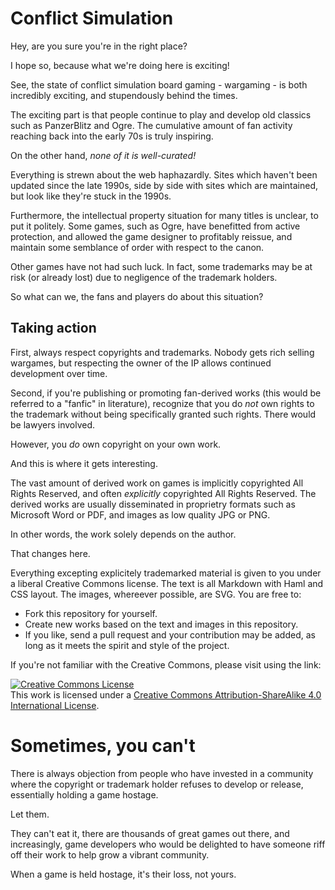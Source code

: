 Conflict Simulation
===================

Hey, are you sure you're in the right place?

I hope so, because what we're doing here is exciting!

See, the state of conflict simulation board gaming - wargaming - is
both incredibly exciting, and stupendously behind the times.

The exciting part is that people continue to play and develop old
classics such as PanzerBlitz and Ogre. The cumulative amount of fan
activity reaching back into the early 70s is truly inspiring.

On the other hand, *none of it is well-curated!*

Everything is strewn about the web haphazardly. Sites which haven't been
updated since the late 1990s, side by side with sites which are
maintained, but look like they're stuck in the 1990s.

Furthermore, the intellectual property situation for many titles is
unclear, to put it politely. Some games, such as Ogre, have benefitted
from active protection, and allowed the game designer to profitably
reissue, and maintain some semblance of order with respect to the canon.

Other games have not had such luck. In fact, some trademarks may be at
risk (or already lost) due to negligence of the trademark holders.

So what can we, the fans and players do about this situation?

## Taking action

First, always respect copyrights and trademarks. Nobody gets rich
selling wargames, but respecting the owner of the IP allows continued
development over time.

Second, if you're publishing or promoting fan-derived works (this would
be referred to a "fanfic" in literature), recognize that you do *not*
own rights to the trademark without being specifically granted such
rights. There would be lawyers involved.

However, you *do* own copyright on your own work.

And this is where it gets interesting.

The vast amount of derived work on games is implicitly copyrighted All
Rights Reserved, and often *explicitly* copyrighted All Rights Reserved.
The derived works are usually disseminated in proprietry formats such as
Microsoft Word or PDF, and images as low quality JPG or PNG.

In other words, the work solely depends on the author.

That changes here.

Everything excepting explicitely trademarked material is given to you
under a liberal Creative Commons license. The text is all Markdown with
Haml and CSS layout. The images, whereever possible, are SVG. You are
free to:

* Fork this repository for yourself.
* Create new works based on the text and images in this repository.
* If you like, send a pull request and your contribution may be added,
  as long as it meets the spirit and style of the project.

If you're not familiar with the Creative Commons, please visit using the
link:

<a rel="license" href="http://creativecommons.org/licenses/by-sa/4.0/"><img alt="Creative Commons License" style="border-width:0" src="http://i.creativecommons.org/l/by-sa/4.0/88x31.png" /></a><br />This work is licensed under a <a rel="license" href="http://creativecommons.org/licenses/by-sa/4.0/">Creative Commons Attribution-ShareAlike 4.0 International License</a>.


Sometimes, you can't
====================

There is always objection from people who have invested in a
community where the copyright or trademark holder refuses to develop or
release, essentially holding a game hostage.

Let them.

They can't eat it, there are thousands of great games out there, and
increasingly, game developers who would be delighted to have someone
riff off their work to help grow a vibrant community.

When a game is held hostage, it's their loss, not yours.
